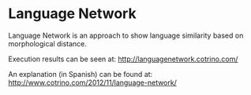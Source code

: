 # Language Network
Language Network is an approach to show language similarity based on morphological distance.

Execution results can be seen at: http://languagenetwork.cotrino.com/

An explanation (in Spanish) can be found at: http://www.cotrino.com/2012/11/language-network/

